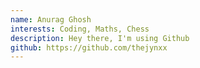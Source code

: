 ```yaml
---
name: Anurag Ghosh
interests: Coding, Maths, Chess
description: Hey there, I'm using Github
github: https://github.com/thejynxx
---
```

